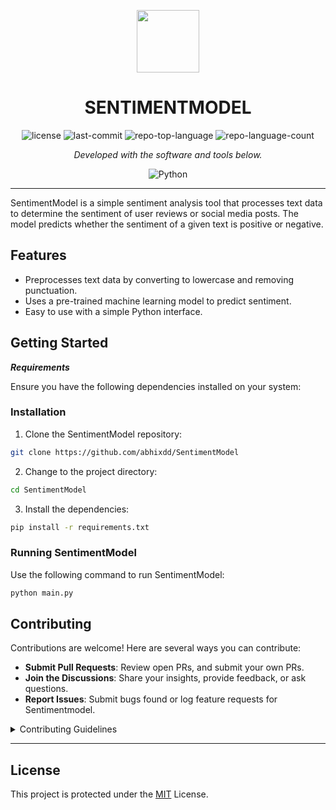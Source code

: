 <p align="center">
  <img src="https://cdn-icons-png.flaticon.com/512/6295/6295417.png" width="100" />
</p>
<p align="center">
    <h1 align="center">SENTIMENTMODEL</h1>
</p>

<p align="center">
	<img src="https://img.shields.io/github/license/abhixdd/SentimentModel?style=flat&color=0080ff" alt="license">
	<img src="https://img.shields.io/github/last-commit/abhixdd/SentimentModel?style=flat&logo=git&logoColor=white&color=0080ff" alt="last-commit">
	<img src="https://img.shields.io/github/languages/top/abhixdd/SentimentModel?style=flat&color=0080ff" alt="repo-top-language">
	<img src="https://img.shields.io/github/languages/count/abhixdd/SentimentModel?style=flat&color=0080ff" alt="repo-language-count">
<p>
<p align="center">
		<em>Developed with the software and tools below.</em>
</p>
<p align="center">
	<img src="https://img.shields.io/badge/Python-3776AB.svg?style=flat&logo=Python&logoColor=white" alt="Python">
</p>
<hr>
SentimentModel is a simple sentiment analysis tool that processes text data to determine the sentiment of user reviews or social media posts. The model predicts whether the sentiment of a given text is positive or negative.


## Features

- Preprocesses text data by converting to lowercase and removing punctuation.
- Uses a pre-trained machine learning model to predict sentiment.
- Easy to use with a simple Python interface.

##  Getting Started

***Requirements***

Ensure you have the following dependencies installed on your system:


###  Installation

1. Clone the SentimentModel repository:

```sh
git clone https://github.com/abhixdd/SentimentModel
```

2. Change to the project directory:

```sh
cd SentimentModel
```

3. Install the dependencies:

```sh
pip install -r requirements.txt
```

###  Running SentimentModel

Use the following command to run SentimentModel:

```sh
python main.py
```





##  Contributing

Contributions are welcome! Here are several ways you can contribute:

- **Submit Pull Requests**: Review open PRs, and submit your own PRs.
- **Join the Discussions**: Share your insights, provide feedback, or ask questions.
- **Report Issues**: Submit bugs found or log feature requests for Sentimentmodel.

<details closed>
    <summary>Contributing Guidelines</summary>

1. **Fork the Repository**: Start by forking the project repository to your GitHub account.
2. **Clone Locally**: Clone the forked repository to your local machine using a Git client.
   ```sh
   git clone https://github.com/abhixdd/SentimentModel
   ```
3. **Create a New Branch**: Always work on a new branch, giving it a descriptive name.
   ```sh
   git checkout -b new-feature-x
   ```
4. **Make Your Changes**: Develop and test your changes locally.
5. **Commit Your Changes**: Commit with a clear message describing your updates.
   ```sh
   git commit -m 'Implemented new feature x.'
   ```
6. **Push to GitHub**: Push the changes to your forked repository.
   ```sh
   git push origin new-feature-x
   ```
7. **Submit a Pull Request**: Create a PR against the original project repository. Clearly describe the changes and their motivations.

Once your PR is reviewed and approved, it will be merged into the main branch.

</details>

---

##  License

This project is protected under the [MIT](https://github.com/abhixdd/SentimentModel/blob/main/LICENSE) License. 


